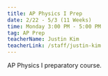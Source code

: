 ```yaml
---
title: AP Physics I Prep
date: 2/22 - 5/3 (11 Weeks)
time: Monday 3:00 PM - 5:00 PM
tag: AP Prep
teacherName: Justin Kim
teacherLink: /staff/justin-kim
---
```


AP Physics I preparatory course.
